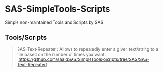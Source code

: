 # SAS-SimpleTools-Scripts
Simple non-maintained Tools and Scripts by SAS

## Tools/Scripts
> SAS-Text-Repeater : Allows to repeatedly enter a given text/string to a file based on the number of times you want. (https://github.com/saaiqSAS/SimpleTools-Scripts/tree/SAS/SAS-Text-Repeater)

